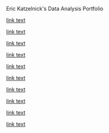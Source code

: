 Eric Katzelnick's Data Analysis Portfolio

<a href="https://github.com/ekatzelnick/ekatzelnick.github.io/blob/master/h9.png">link text</a>

<a href="https://github.com/ekatzelnick/ekatzelnick.github.io/blob/master/ebird2011_peak.gif">link text</a>

<a href="https://github.com/ekatzelnick/ekatzelnick.github.io/blob/master/ebird2010_peak.gif">link text</a>

<a href="https://github.com/ekatzelnick/ekatzelnick.github.io/blob/master/ebird2011_peak.gif">link text</a>

<a href="https://github.com/ekatzelnick/ekatzelnick.github.io/blob/master/ebird2012_peak.gif">link text</a>

<a href="https://github.com/ekatzelnick/ekatzelnick.github.io/blob/master/ebird2013_peak.gif">link text</a>

<a href="https://github.com/ekatzelnick/ekatzelnick.github.io/blob/master/ebird2010half.gif">link text</a>

<a href="https://github.com/ekatzelnick/ekatzelnick.github.io/blob/master/ebird2011half.gif">link text</a>

<a href="https://github.com/ekatzelnick/ekatzelnick.github.io/blob/master/ebird2012half.gif">link text</a>

<a href="https://github.com/ekatzelnick/ekatzelnick.github.io/blob/master/ebird2013half.gif">link text</a>
